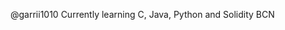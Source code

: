 @garrii1010
Currently learning C, Java, Python and Solidity
BCN


<!---
garrii1010/garrii1010 is a ✨ special ✨ repository because its `README.md` (this file) appears on your GitHub profile.
You can click the Preview link to take a look at your changes.
--->
